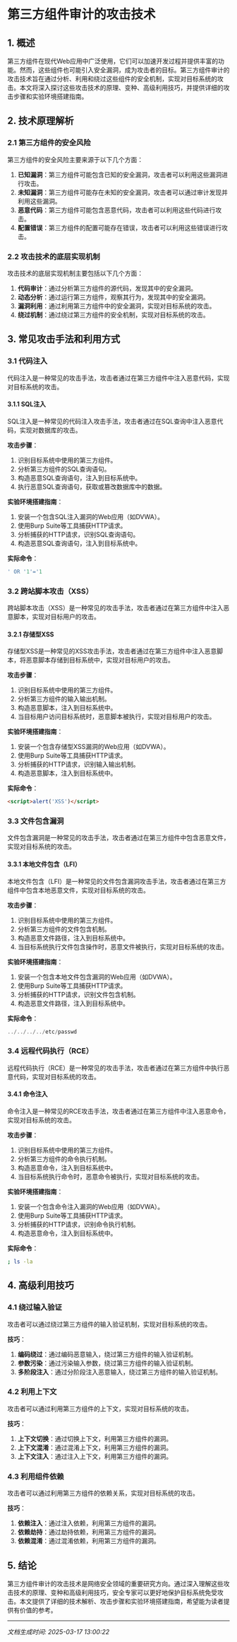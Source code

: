 # 第三方组件审计的攻击技术

## 1. 概述

第三方组件在现代Web应用中广泛使用，它们可以加速开发过程并提供丰富的功能。然而，这些组件也可能引入安全漏洞，成为攻击者的目标。第三方组件审计的攻击技术旨在通过分析、利用和绕过这些组件的安全机制，实现对目标系统的攻击。本文将深入探讨这些攻击技术的原理、变种、高级利用技巧，并提供详细的攻击步骤和实验环境搭建指南。

## 2. 技术原理解析

### 2.1 第三方组件的安全风险

第三方组件的安全风险主要来源于以下几个方面：

1. **已知漏洞**：第三方组件可能包含已知的安全漏洞，攻击者可以利用这些漏洞进行攻击。
2. **未知漏洞**：第三方组件可能存在未知的安全漏洞，攻击者可以通过审计发现并利用这些漏洞。
3. **恶意代码**：第三方组件可能包含恶意代码，攻击者可以利用这些代码进行攻击。
4. **配置错误**：第三方组件的配置可能存在错误，攻击者可以利用这些错误进行攻击。

### 2.2 攻击技术的底层实现机制

攻击技术的底层实现机制主要包括以下几个方面：

1. **代码审计**：通过分析第三方组件的源代码，发现其中的安全漏洞。
2. **动态分析**：通过运行第三方组件，观察其行为，发现其中的安全漏洞。
3. **漏洞利用**：通过利用第三方组件中的安全漏洞，实现对目标系统的攻击。
4. **绕过机制**：通过绕过第三方组件的安全机制，实现对目标系统的攻击。

## 3. 常见攻击手法和利用方式

### 3.1 代码注入

代码注入是一种常见的攻击手法，攻击者通过在第三方组件中注入恶意代码，实现对目标系统的攻击。

#### 3.1.1 SQL注入

SQL注入是一种常见的代码注入攻击手法，攻击者通过在SQL查询中注入恶意代码，实现对数据库的攻击。

**攻击步骤**：
1. 识别目标系统中使用的第三方组件。
2. 分析第三方组件的SQL查询语句。
3. 构造恶意SQL查询语句，注入到目标系统中。
4. 执行恶意SQL查询语句，获取或篡改数据库中的数据。

**实验环境搭建指南**：
1. 安装一个包含SQL注入漏洞的Web应用（如DVWA）。
2. 使用Burp Suite等工具捕获HTTP请求。
3. 分析捕获的HTTP请求，识别SQL查询语句。
4. 构造恶意SQL查询语句，注入到目标系统中。

**实际命令**：
```sql
' OR '1'='1
```

### 3.2 跨站脚本攻击（XSS）

跨站脚本攻击（XSS）是一种常见的攻击手法，攻击者通过在第三方组件中注入恶意脚本，实现对目标用户的攻击。

#### 3.2.1 存储型XSS

存储型XSS是一种常见的XSS攻击手法，攻击者通过在第三方组件中注入恶意脚本，将恶意脚本存储到目标系统中，实现对目标用户的攻击。

**攻击步骤**：
1. 识别目标系统中使用的第三方组件。
2. 分析第三方组件的输入输出机制。
3. 构造恶意脚本，注入到目标系统中。
4. 当目标用户访问目标系统时，恶意脚本被执行，实现对目标用户的攻击。

**实验环境搭建指南**：
1. 安装一个包含存储型XSS漏洞的Web应用（如DVWA）。
2. 使用Burp Suite等工具捕获HTTP请求。
3. 分析捕获的HTTP请求，识别输入输出机制。
4. 构造恶意脚本，注入到目标系统中。

**实际命令**：
```html
<script>alert('XSS')</script>
```

### 3.3 文件包含漏洞

文件包含漏洞是一种常见的攻击手法，攻击者通过在第三方组件中包含恶意文件，实现对目标系统的攻击。

#### 3.3.1 本地文件包含（LFI）

本地文件包含（LFI）是一种常见的文件包含漏洞攻击手法，攻击者通过在第三方组件中包含本地恶意文件，实现对目标系统的攻击。

**攻击步骤**：
1. 识别目标系统中使用的第三方组件。
2. 分析第三方组件的文件包含机制。
3. 构造恶意文件路径，注入到目标系统中。
4. 当目标系统执行文件包含操作时，恶意文件被执行，实现对目标系统的攻击。

**实验环境搭建指南**：
1. 安装一个包含本地文件包含漏洞的Web应用（如DVWA）。
2. 使用Burp Suite等工具捕获HTTP请求。
3. 分析捕获的HTTP请求，识别文件包含机制。
4. 构造恶意文件路径，注入到目标系统中。

**实际命令**：
```php
../../../../etc/passwd
```

### 3.4 远程代码执行（RCE）

远程代码执行（RCE）是一种常见的攻击手法，攻击者通过在第三方组件中执行恶意代码，实现对目标系统的攻击。

#### 3.4.1 命令注入

命令注入是一种常见的RCE攻击手法，攻击者通过在第三方组件中注入恶意命令，实现对目标系统的攻击。

**攻击步骤**：
1. 识别目标系统中使用的第三方组件。
2. 分析第三方组件的命令执行机制。
3. 构造恶意命令，注入到目标系统中。
4. 当目标系统执行命令时，恶意命令被执行，实现对目标系统的攻击。

**实验环境搭建指南**：
1. 安装一个包含命令注入漏洞的Web应用（如DVWA）。
2. 使用Burp Suite等工具捕获HTTP请求。
3. 分析捕获的HTTP请求，识别命令执行机制。
4. 构造恶意命令，注入到目标系统中。

**实际命令**：
```bash
; ls -la
```

## 4. 高级利用技巧

### 4.1 绕过输入验证

攻击者可以通过绕过第三方组件的输入验证机制，实现对目标系统的攻击。

**技巧**：
1. **编码绕过**：通过编码恶意输入，绕过第三方组件的输入验证机制。
2. **参数污染**：通过污染输入参数，绕过第三方组件的输入验证机制。
3. **多阶段注入**：通过分阶段注入恶意输入，绕过第三方组件的输入验证机制。

### 4.2 利用上下文

攻击者可以通过利用第三方组件的上下文，实现对目标系统的攻击。

**技巧**：
1. **上下文切换**：通过切换上下文，利用第三方组件的漏洞。
2. **上下文混淆**：通过混淆上下文，利用第三方组件的漏洞。
3. **上下文注入**：通过注入上下文，利用第三方组件的漏洞。

### 4.3 利用组件依赖

攻击者可以通过利用第三方组件的依赖关系，实现对目标系统的攻击。

**技巧**：
1. **依赖注入**：通过注入依赖，利用第三方组件的漏洞。
2. **依赖劫持**：通过劫持依赖，利用第三方组件的漏洞。
3. **依赖混淆**：通过混淆依赖，利用第三方组件的漏洞。

## 5. 结论

第三方组件审计的攻击技术是网络安全领域的重要研究方向。通过深入理解这些攻击技术的原理、变种和高级利用技巧，安全专家可以更好地保护目标系统免受攻击。本文提供了详细的技术解析、攻击步骤和实验环境搭建指南，希望能为读者提供有价值的参考。

---

*文档生成时间: 2025-03-17 13:00:22*
